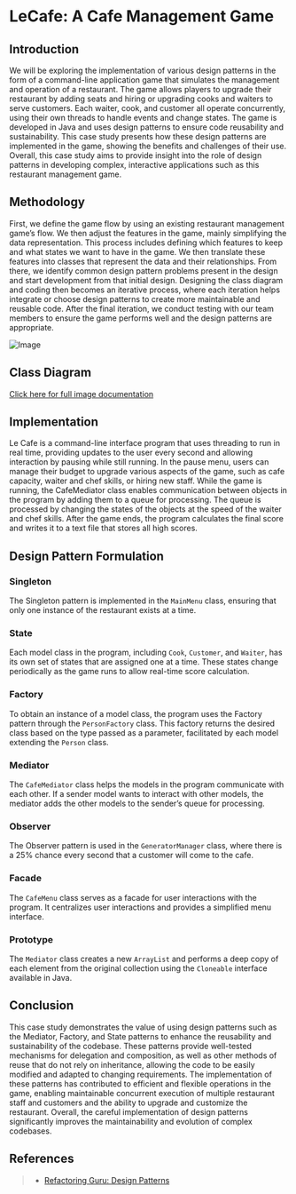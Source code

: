 # LeCafe: A Cafe Management Game

## **Introduction**

We will be exploring the implementation of various design patterns in the form of a command-line application game that simulates the management and operation of a restaurant. The game allows players to upgrade their restaurant by adding seats and hiring or upgrading cooks and waiters to serve customers. Each waiter, cook, and customer all operate concurrently, using their own threads to handle events and change states. The game is developed in Java and uses design patterns to ensure code reusability and sustainability. This case study presents how these design patterns are implemented in the game, showing the benefits and challenges of their use. Overall, this case study aims to provide insight into the role of design patterns in developing complex, interactive applications such as this restaurant management game.

## **Methodology**

First, we define the game flow by using an existing restaurant management game’s flow. We then adjust the features in the game, mainly simplifying the data representation. This process includes defining which features to keep and what states we want to have in the game. We then translate these features into classes that represent the data and their relationships. From there, we identify common design pattern problems present in the design and start development from that initial design. Designing the class diagram and coding then becomes an iterative process, where each iteration helps integrate or choose design patterns to create more maintainable and reusable code. After the final iteration, we conduct testing with our team members to ensure the game performs well and the design patterns are appropriate.

![Image](https://github.com/user-attachments/assets/37a6bad6-3d21-4dfe-bc9a-9d6616573e98)

## **Class Diagram**

[Click here for full image documentation](https://docs.google.com/document/d/1R6YROIVj3PGVPzGcuEQtHz0fWQS2AL6_mTxrZceK1os/edit?usp=sharing)

## **Implementation**

Le Cafe is a command-line interface program that uses threading to run in real time, providing updates to the user every second and allowing interaction by pausing while still running. In the pause menu, users can manage their budget to upgrade various aspects of the game, such as cafe capacity, waiter and chef skills, or hiring new staff. While the game is running, the CafeMediator class enables communication between objects in the program by adding them to a queue for processing. The queue is processed by changing the states of the objects at the speed of the waiter and chef skills. After the game ends, the program calculates the final score and writes it to a text file that stores all high scores.

## **Design Pattern Formulation**

### **Singleton**

The Singleton pattern is implemented in the `MainMenu` class, ensuring that only one instance of the restaurant exists at a time.

### **State**

Each model class in the program, including `Cook`, `Customer`, and `Waiter`, has its own set of states that are assigned one at a time. These states change periodically as the game runs to allow real-time score calculation.

### **Factory**

To obtain an instance of a model class, the program uses the Factory pattern through the `PersonFactory` class. This factory returns the desired class based on the type passed as a parameter, facilitated by each model extending the `Person` class.

### **Mediator**

The `CafeMediator` class helps the models in the program communicate with each other. If a sender model wants to interact with other models, the mediator adds the other models to the sender’s queue for processing.

### **Observer**

The Observer pattern is used in the `GeneratorManager` class, where there is a 25% chance every second that a customer will come to the cafe.

### **Facade**

The `CafeMenu` class serves as a facade for user interactions with the program. It centralizes user interactions and provides a simplified menu interface.

### **Prototype**

The `Mediator` class creates a new `ArrayList` and performs a deep copy of each element from the original collection using the `Cloneable` interface available in Java.

## **Conclusion**

This case study demonstrates the value of using design patterns such as the Mediator, Factory, and State patterns to enhance the reusability and sustainability of the codebase. These patterns provide well-tested mechanisms for delegation and composition, as well as other methods of reuse that do not rely on inheritance, allowing the code to be easily modified and adapted to changing requirements. The implementation of these patterns has contributed to efficient and flexible operations in the game, enabling maintainable concurrent execution of multiple restaurant staff and customers and the ability to upgrade and customize the restaurant. Overall, the careful implementation of design patterns significantly improves the maintainability and evolution of complex codebases.

## References

>- [Refactoring Guru: Design Patterns](https://refactoring.guru/design-patterns)
